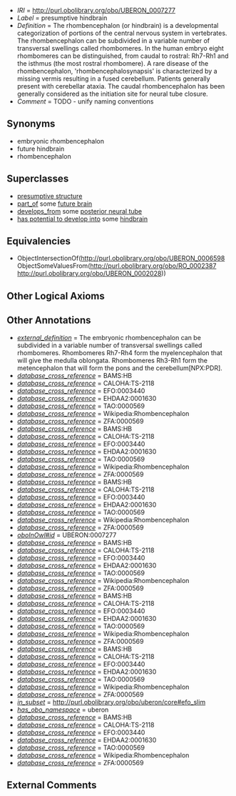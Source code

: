  * *IRI* = http://purl.obolibrary.org/obo/UBERON_0007277
 * *Label* = presumptive hindbrain
 * *Definition* = The rhombencephalon (or hindbrain) is a developmental categorization of portions of the central nervous system in vertebrates. The rhombencephalon can be subdivided in a variable number of transversal swellings called rhombomeres. In the human embryo eight rhombomeres can be distinguished, from caudal to rostral: Rh7-Rh1 and the isthmus (the most rostral rhombomere). A rare disease of the rhombencephalon, 'rhombencephalosynapsis' is characterized by a missing vermis resulting in a fused cerebellum. Patients generally present with cerebellar ataxia. The caudal rhombencephalon has been generally considered as the initiation site for neural tube closure.
 * *Comment* = TODO - unify naming conventions

## Synonyms

 * embryonic rhombencephalon
 * future hindbrain
 * rhombencephalon

## Superclasses

 * [presumptive structure](../../UBERON/98/UBERON_0006598.md)
 * [part_of](../../BFO/50/BFO_0000050.md) some [future brain](../../UBERON/38/UBERON_0006238.md)
 * [develops_from](../../RO/02/RO_0002202.md) some [posterior neural tube](../../UBERON/76/UBERON_0003076.md)
 * [has potential to develop into](../../RO/87/RO_0002387.md) some [hindbrain](../../UBERON/28/UBERON_0002028.md)

## Equivalencies

 * ObjectIntersectionOf(<http://purl.obolibrary.org/obo/UBERON_0006598> ObjectSomeValuesFrom(<http://purl.obolibrary.org/obo/RO_0002387> <http://purl.obolibrary.org/obo/UBERON_0002028>))

## Other Logical Axioms


## Other Annotations

 * *[external_definition](../../UBPROP/01/UBPROP_0000001.md)* = The embryonic rhombencephalon can be subdivided in a variable number of transversal swellings called rhombomeres. Rhombomeres Rh7-Rh4 form the myelencephalon that will give the medulla oblongata. Rhombomeres Rh3-Rh1 form the metencephalon that will form the pons and the cerebellum[NPX:PDR].
 * *[database_cross_reference](../../ef/oboInOwl#hasDbXref.md)* = BAMS:HB
 * *[database_cross_reference](../../ef/oboInOwl#hasDbXref.md)* = CALOHA:TS-2118
 * *[database_cross_reference](../../ef/oboInOwl#hasDbXref.md)* = EFO:0003440
 * *[database_cross_reference](../../ef/oboInOwl#hasDbXref.md)* = EHDAA2:0001630
 * *[database_cross_reference](../../ef/oboInOwl#hasDbXref.md)* = TAO:0000569
 * *[database_cross_reference](../../ef/oboInOwl#hasDbXref.md)* = Wikipedia:Rhombencephalon
 * *[database_cross_reference](../../ef/oboInOwl#hasDbXref.md)* = ZFA:0000569
 * *[database_cross_reference](../../ef/oboInOwl#hasDbXref.md)* = BAMS:HB
 * *[database_cross_reference](../../ef/oboInOwl#hasDbXref.md)* = CALOHA:TS-2118
 * *[database_cross_reference](../../ef/oboInOwl#hasDbXref.md)* = EFO:0003440
 * *[database_cross_reference](../../ef/oboInOwl#hasDbXref.md)* = EHDAA2:0001630
 * *[database_cross_reference](../../ef/oboInOwl#hasDbXref.md)* = TAO:0000569
 * *[database_cross_reference](../../ef/oboInOwl#hasDbXref.md)* = Wikipedia:Rhombencephalon
 * *[database_cross_reference](../../ef/oboInOwl#hasDbXref.md)* = ZFA:0000569
 * *[database_cross_reference](../../ef/oboInOwl#hasDbXref.md)* = BAMS:HB
 * *[database_cross_reference](../../ef/oboInOwl#hasDbXref.md)* = CALOHA:TS-2118
 * *[database_cross_reference](../../ef/oboInOwl#hasDbXref.md)* = EFO:0003440
 * *[database_cross_reference](../../ef/oboInOwl#hasDbXref.md)* = EHDAA2:0001630
 * *[database_cross_reference](../../ef/oboInOwl#hasDbXref.md)* = TAO:0000569
 * *[database_cross_reference](../../ef/oboInOwl#hasDbXref.md)* = Wikipedia:Rhombencephalon
 * *[database_cross_reference](../../ef/oboInOwl#hasDbXref.md)* = ZFA:0000569
 * *[oboInOwl#id](../../id/oboInOwl#id.md)* = UBERON:0007277
 * *[database_cross_reference](../../ef/oboInOwl#hasDbXref.md)* = BAMS:HB
 * *[database_cross_reference](../../ef/oboInOwl#hasDbXref.md)* = CALOHA:TS-2118
 * *[database_cross_reference](../../ef/oboInOwl#hasDbXref.md)* = EFO:0003440
 * *[database_cross_reference](../../ef/oboInOwl#hasDbXref.md)* = EHDAA2:0001630
 * *[database_cross_reference](../../ef/oboInOwl#hasDbXref.md)* = TAO:0000569
 * *[database_cross_reference](../../ef/oboInOwl#hasDbXref.md)* = Wikipedia:Rhombencephalon
 * *[database_cross_reference](../../ef/oboInOwl#hasDbXref.md)* = ZFA:0000569
 * *[database_cross_reference](../../ef/oboInOwl#hasDbXref.md)* = BAMS:HB
 * *[database_cross_reference](../../ef/oboInOwl#hasDbXref.md)* = CALOHA:TS-2118
 * *[database_cross_reference](../../ef/oboInOwl#hasDbXref.md)* = EFO:0003440
 * *[database_cross_reference](../../ef/oboInOwl#hasDbXref.md)* = EHDAA2:0001630
 * *[database_cross_reference](../../ef/oboInOwl#hasDbXref.md)* = TAO:0000569
 * *[database_cross_reference](../../ef/oboInOwl#hasDbXref.md)* = Wikipedia:Rhombencephalon
 * *[database_cross_reference](../../ef/oboInOwl#hasDbXref.md)* = ZFA:0000569
 * *[database_cross_reference](../../ef/oboInOwl#hasDbXref.md)* = BAMS:HB
 * *[database_cross_reference](../../ef/oboInOwl#hasDbXref.md)* = CALOHA:TS-2118
 * *[database_cross_reference](../../ef/oboInOwl#hasDbXref.md)* = EFO:0003440
 * *[database_cross_reference](../../ef/oboInOwl#hasDbXref.md)* = EHDAA2:0001630
 * *[database_cross_reference](../../ef/oboInOwl#hasDbXref.md)* = TAO:0000569
 * *[database_cross_reference](../../ef/oboInOwl#hasDbXref.md)* = Wikipedia:Rhombencephalon
 * *[database_cross_reference](../../ef/oboInOwl#hasDbXref.md)* = ZFA:0000569
 * *[in_subset](../../et/oboInOwl#inSubset.md)* = http://purl.obolibrary.org/obo/uberon/core#efo_slim
 * *[has_obo_namespace](../../ce/oboInOwl#hasOBONamespace.md)* = uberon
 * *[database_cross_reference](../../ef/oboInOwl#hasDbXref.md)* = BAMS:HB
 * *[database_cross_reference](../../ef/oboInOwl#hasDbXref.md)* = CALOHA:TS-2118
 * *[database_cross_reference](../../ef/oboInOwl#hasDbXref.md)* = EFO:0003440
 * *[database_cross_reference](../../ef/oboInOwl#hasDbXref.md)* = EHDAA2:0001630
 * *[database_cross_reference](../../ef/oboInOwl#hasDbXref.md)* = TAO:0000569
 * *[database_cross_reference](../../ef/oboInOwl#hasDbXref.md)* = Wikipedia:Rhombencephalon
 * *[database_cross_reference](../../ef/oboInOwl#hasDbXref.md)* = ZFA:0000569

## External Comments

